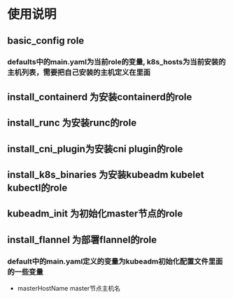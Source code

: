 # 使用说明

## basic_config role

### defaults中的main.yaml为当前role的变量, k8s_hosts为当前安装的主机列表，需要把自己安装的主机定义在里面

## install_containerd 为安装containerd的role

## install_runc 为安装runc的role

## install_cni_plugin为安装cni plugin的role

## install_k8s_binaries 为安装kubeadm kubelet kubectl的role

## kubeadm_init 为初始化master节点的role

## install_flannel 为部署flannel的role

### default中的main.yaml定义的变量为kubeadm初始化配置文件里面的一些变量

- masterHostName master节点主机名
